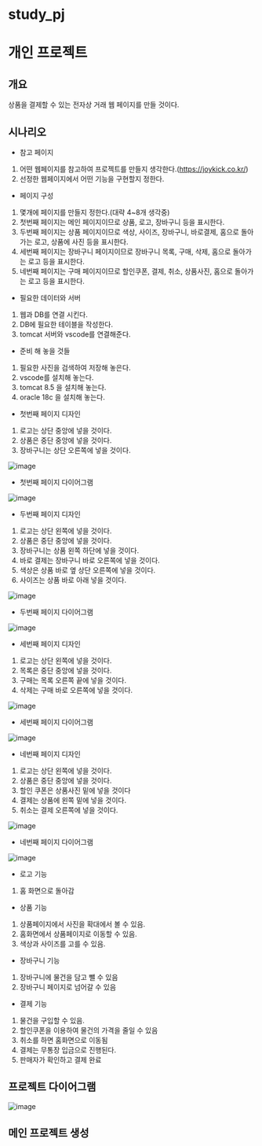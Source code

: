 # study_pj
# 개인 프로젝트
## 개요
상품을 결제할 수 있는 전자상 거래 웹 페이지를 만들 것이다.
## 시나리오
- 참고 페이지
1. 어떤 웹페이지를 참고하여 프로젝트를 만들지 생각한다.(https://joykick.co.kr/)
2. 선정한 웹페이지에서 어떤 기능을 구현할지 정한다.

- 페이지 구성
1. 몇개에 페이지를 만들지 정한다.(대략 4~8개 생각중)
2. 첫번째 페이지는 메인 페이지이므로 상품, 로고, 장바구니 등을 표시한다.
3. 두번째 페이지는 상품 페이지이므로 색상, 사이즈, 장바구니, 바로결제, 홈으로 돌아가는 로고, 상품에 사진 등을 표시한다.
4. 세번째 페이지는 장바구니 페이지이므로 장바구니 목록, 구매, 삭제, 홈으로 돌아가는 로고 등을 표시한다.
5. 네번째 페이지는 구매 페이지이므로 할인쿠폰, 결제, 취소, 상품사진, 홈으로 돌아가는 로고 등을 표시한다.

- 필요한 데이터와 서버
1. 웹과 DB를 연결 시킨다.
2. DB에 필요한 테이블을 작성한다.
3. tomcat 서버와 vscode를 연결해준다.

- 준비 해 놓을 것들
1. 필요한 사진을 검색하여 저장해 놓은다.
2. vscode를 설치해 놓는다.
3. tomcat 8.5 을 설치해 놓는다.
4. oracle 18c 을 설치해 놓는다.


- 첫번째 페이지 디자인
1. 로고는 상단 중앙에 넣을 것이다.
2. 상품은 중단 중앙에 넣을 것이다.
3. 장바구니는 상단 오른쪽에 넣을 것이다.

![image](https://github.com/hsy0511/study_pj/assets/104752580/b73d3f44-b0e8-4eb0-b1dc-b51276d2bb37)

- 첫번째 페이지 다이어그램

![image](https://github.com/hsy0511/study_pj/assets/104752580/d6498f88-f45d-472f-88e9-50f72ddab77b)


- 두번째 페이지 디자인
1. 로고는 상단 왼쪽에 넣을 것이다.
2. 상품은 중단 중앙에 넣을 것이다.
3. 장바구니는 상품 왼쪽 하단에 넣을 것이다.
4. 바로 결제는 장바구니 바로 오른쪽에 넣을 것이다.
5. 색상은 상품 바로 옆 상단 오른쪽에 넣을 것이다.
6. 사이즈는 상품 바로 아래 넣을 것이다.

![image](https://github.com/hsy0511/study_pj/assets/104752580/936c21ba-f33e-4a08-842b-a99148e2c0bc)

- 두번째 페이지 다이어그램

![image](https://github.com/hsy0511/study_pj/assets/104752580/973eb273-39e3-4d58-a59c-0eea86719a84)

- 세번째 페이지 디자인
1. 로고는 상단 왼쪽에 넣을 것이다.
2. 목록은 중단 중앙에 넣을 것이다.
3. 구매는 목록 오른쪽 끝에 넣을 것이다.
4. 삭제는 구매 바로 오른쪽에 넣을 것이다.

![image](https://github.com/hsy0511/study_pj/assets/104752580/915399c0-448a-4d2f-ad22-9ac792787d1a)

- 세번째 페이지 다이어그램

![image](https://github.com/hsy0511/study_pj/assets/104752580/58c0e81c-e291-4c37-b023-98ea965f2515)

- 네번째 페이지 디자인
1. 로고는 상단 왼쪽에 넣을 것이다.
2. 상품은 중단 중앙에 넣을 것이다.
3. 할인 쿠폰은 상품사진 밑에 넣을 것이다
4. 결제는 상품에 왼쪽 밑에 넣을 것이다.
5. 취소는 결제 오른쪽에 넣을 것이다.

![image](https://github.com/hsy0511/study_pj/assets/104752580/728f6507-9140-4d82-8b58-1983d4aec416)

- 네번째 페이지 다이어그램

![image](https://github.com/hsy0511/study_pj/assets/104752580/e293f0a2-95ae-4074-923b-d37fc699047a)

- 로고 기능
1. 홈 화면으로 돌아감

- 상품 기능
1. 상품페이지에서 사진을 확대에서 볼 수 있음.
2. 홈화면에서 상품페이지로 이동할 수 있음.
3. 색상과 사이즈를 고를 수 있음.

- 장바구니 기능
1. 장바구니에 물건을 담고 뺄 수 있음
2. 장바구니 페이지로 넘어갈 수 있음

- 결제 기능
1. 물건을 구입할 수 있음.
2. 할인쿠폰을 이용하여 물건의 가격을 줄일 수 있음
3. 취소를 하면 홈화면으로 이동됨
4. 결제는 무통장 입금으로 진행된다.
5. 판매자가 확인하고 결제 완료
## 프로젝트 다이어그램
![image](https://github.com/hsy0511/study_pj/assets/104752580/24f9d035-93c5-495f-9699-88cc99a3fef1)




## 메인 프로젝트 생성
